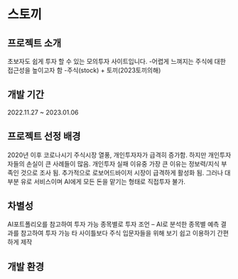 # 스토끼

## 프로젝트 소개

초보자도 쉽게 투자 할 수 있는 모의투자 사이트입니다.
-어렵게 느껴지는 주식에 대한 접근성을 높이고자 함
-주식(stock) + 토끼(2023토끼의해)

## 개발 기간

2022.11.27 ~ 2023.01.06

## 프로젝트 선정 배경

2020년 이후 코로나시기 주식시장 열풍, 개인투자자가 급격히 증가함.
하지만 개인투자자들의 손실이 큰 사례들이 많음.
개인투자 실패 이유중 가장 큰 이유는 정보력/지식 부족인 것으로 조사 됨.
추가적으로 로보어드바이저 시장이 급격하게 활성화 됨.
그러나 대부분 유로 서비스이며 AI에게 모든 돈을 맡기는 형태로 직접투자 불가.

## 차별성

AI포트폴리오를 참고하여 투자 가능
종목별로 투자 조언 – AI로 분석한 종목별 예측 결과를 참고하여 투자 가능
타 사이틀보다 주식 입문자들을 위해 보기 쉽고 이용하기 간편하게 제작

## 개발 환경

